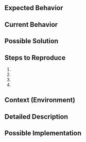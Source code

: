 <!--- Provide a general summary of the issue in the Title above -->

## Expected Behavior
<!--- Tell us what should happen -->

## Current Behavior
<!--- Tell us what happens instead of the expected behavior -->

## Possible Solution
<!--- Not obligatory, but suggest a fix/reason for the bug. You may include relevant code examples -->

## Steps to Reproduce
<!--- Provide a set of steps to reproduce this bug. -->
1.
2.
3.
4.

## Context (Environment)
<!--- How has this issue affected you? What are you trying to accomplish when you run into the issue? -->
<!--- Providing context helps us come up with a solution that is most useful. -->

<!--- Provide a general summary of the issue in the Title above -->

## Detailed Description
<!--- Not obligatory, but provide a detailed description of the change or addition you are proposing -->

## Possible Implementation
<!--- Not obligatory, but suggest an idea for implementing addition or change -->
